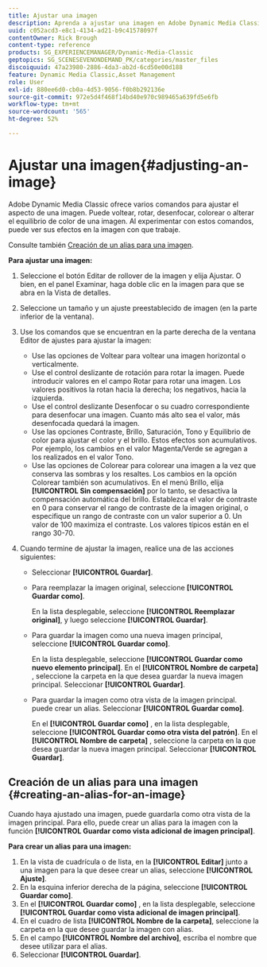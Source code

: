 ```yaml
---
title: Ajustar una imagen
description: Aprenda a ajustar una imagen en Adobe Dynamic Media Classic.
uuid: c052acd3-e8c1-4134-ad21-b9c41578097f
contentOwner: Rick Brough
content-type: reference
products: SG_EXPERIENCEMANAGER/Dynamic-Media-Classic
geptopics: SG_SCENESEVENONDEMAND_PK/categories/master_files
discoiquuid: 47a23980-2886-4da3-ab2d-6cd50e00d188
feature: Dynamic Media Classic,Asset Management
role: User
exl-id: 880ee6d0-cb0a-4d53-9056-f0b8b292136e
source-git-commit: 972e5d4f468f14bd40e970c989465a639fd5e6fb
workflow-type: tm+mt
source-wordcount: '565'
ht-degree: 52%

---
```


# Ajustar una imagen{#adjusting-an-image}

Adobe Dynamic Media Classic ofrece varios comandos para ajustar el aspecto de una imagen. Puede voltear, rotar, desenfocar, colorear o alterar el equilibrio de color de una imagen. Al experimentar con estos comandos, puede ver sus efectos en la imagen con que trabaje.

Consulte también [Creación de un alias para una imagen](adjusting-image.md#creating_an_alias_for_an_image).

**Para ajustar una imagen:**

1. Seleccione el botón Editar de rollover de la imagen y elija Ajustar. O bien, en el panel Examinar, haga doble clic en la imagen para que se abra en la Vista de detalles.
1. Seleccione un tamaño y un ajuste preestablecido de imagen (en la parte inferior de la ventana).
1. Use los comandos que se encuentran en la parte derecha de la ventana Editor de ajustes para ajustar la imagen:

   * Use las opciones de Voltear para voltear una imagen horizontal o verticalmente. 
   * Use el control deslizante de rotación para rotar la imagen. Puede introducir valores en el campo Rotar para rotar una imagen. Los valores positivos la rotan hacia la derecha; los negativos, hacia la izquierda.
   * Use el control deslizante Desenfocar o su cuadro correspondiente para desenfocar una imagen. Cuanto más alto sea el valor, más desenfocada quedará la imagen.
   * Use las opciones Contraste, Brillo, Saturación, Tono y Equilibrio de color para ajustar el color y el brillo. Estos efectos son acumulativos. Por ejemplo, los cambios en el valor Magenta/Verde se agregan a los realizados en el valor Tono.
   * Use las opciones de Colorear para colorear una imagen a la vez que conserva las sombras y los resaltes. Los cambios en la opción Colorear también son acumulativos. En el menú Brillo, elija **[!UICONTROL Sin compensación]** por lo tanto, se desactiva la compensación automática del brillo. Establezca el valor de contraste en 0 para conservar el rango de contraste de la imagen original, o especifique un rango de contraste con un valor superior a 0. Un valor de 100 maximiza el contraste. Los valores típicos están en el rango 30-70.

1. Cuando termine de ajustar la imagen, realice una de las acciones siguientes:

   * Seleccionar **[!UICONTROL Guardar]**.

   * Para reemplazar la imagen original, seleccione **[!UICONTROL Guardar como]**.

      En la lista desplegable, seleccione **[!UICONTROL Reemplazar original]**, y luego seleccione **[!UICONTROL Guardar]**.

   * Para guardar la imagen como una nueva imagen principal, seleccione **[!UICONTROL Guardar como]**.

      En la lista desplegable, seleccione **[!UICONTROL Guardar como nuevo elemento principal]**.
En el **[!UICONTROL Nombre de carpeta]** , seleccione la carpeta en la que desea guardar la nueva imagen principal.
Seleccionar **[!UICONTROL Guardar]**.

   * Para guardar la imagen como otra vista de la imagen principal. puede crear un alias. Seleccionar **[!UICONTROL Guardar como]**.

      En el **[!UICONTROL Guardar como]** , en la lista desplegable, seleccione **[!UICONTROL Guardar como otra vista del patrón]**.
En el **[!UICONTROL Nombre de carpeta]** , seleccione la carpeta en la que desea guardar la nueva imagen principal.
Seleccionar **[!UICONTROL Guardar]**.

## Creación de un alias para una imagen {#creating-an-alias-for-an-image}

Cuando haya ajustado una imagen, puede guardarla como otra vista de la imagen principal. Para ello, puede crear un alias para la imagen con la función **[!UICONTROL Guardar como vista adicional de imagen principal]**.

**Para crear un alias para una imagen:**

1. En la vista de cuadrícula o de lista, en la **[!UICONTROL Editar]** junto a una imagen para la que desee crear un alias, seleccione **[!UICONTROL Ajuste]**.
1. En la esquina inferior derecha de la página, seleccione **[!UICONTROL Guardar como]**.
1. En el **[!UICONTROL Guardar como]** , en la lista desplegable, seleccione **[!UICONTROL Guardar como vista adicional de imagen principal]**.
1. En el cuadro de lista **[!UICONTROL Nombre de la carpeta]**, seleccione la carpeta en la que desee guardar la imagen con alias.
1. En el campo **[!UICONTROL Nombre del archivo]**, escriba el nombre que desee utilizar para el alias.
1. Seleccionar **[!UICONTROL Guardar]**.
